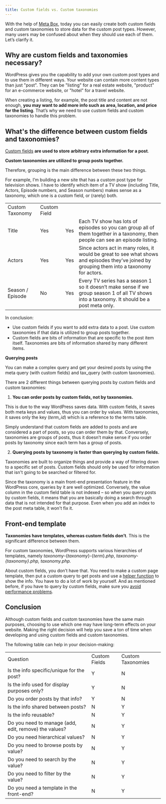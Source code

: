 ```yaml
---
title: Custom fields vs. Custom taxonomies
---
```


With the help of <a href="https://metabox.io/">Meta Box</a>, today you can easily create both custom fields and custom taxonomies to store data for the custom post types. However, many users may be confused about when they should use each of them. Let’s clarify it.

## Why are custom fields and taxonomies necessary?

WordPress gives you the capability to add your own custom post types and to use them in different ways. Your website can contain more content types than just "post". They can be "listing" for a real estate website, "product" for an e-commerce website, or "hotel" for a travel website.

When creating a listing, for example, the post title and content are not enough, **you may want to add more info such as area, location, and price for the listing**. That’s why we need to use custom fields and custom taxonomies to handle this problem.

## What's the difference between custom fields and taxonomies?

<a href="https://metabox.io/what-is-custom-fields-in-wordpress/">Custom fields</a> **are used to store arbitrary extra information for a post**.

**Custom taxonomies are utilized to group posts together.**

Therefore, grouping is the main difference between these two things.

For example, I’m building a new site that has a custom post type for television shows. I have to identify which item of a TV show (including Title, Actors, Episode numbers, and Season numbers) makes sense as a taxonomy, which one is a custom field, or (rarely) both.

<table>
<tbody>
<tr>

<td>Custom Taxonomy</td>
<td>Custom Field</td>

</tr>
<tr>
<td>Title</td>
<td>Yes</td>
<td>Yes</td>
<td>Each TV show has lots of episodes so you can group all of them together in a taxonomy, then people can see an episode listing.</td>
</tr>
<tr>
<td>Actors</td>
<td>Yes</td>
<td>Yes</td>
<td>Since actors act in many roles, it would be great to see what shows and episodes they’ve joined by grouping them into a taxonomy for actors.</td>
</tr>
<tr>
<td>Season / Episode</td>
<td>No</td>
<td>Yes</td>
<td>Every TV series has a season 1 so it doesn’t make sense if we group season 1 of all TV shows into a taxonomy. It should be a post meta only.</td>
</tr>
</tbody>
</table>

In conclusion:

* Use custom fields if you want to add extra data to a post. Use custom taxonomies if that data is utilized to group posts together.
* Custom fields are bits of information that are specific to the post item itself. Taxonomies are bits of information shared by many different items.

**Querying posts**

You can make a complex query and get your desired posts by using the meta query (with custom fields) and tax_query (with custom taxonomies).

There are 2 different things between querying posts by custom fields and custom taxonomies:

1. **You can order posts by custom fields, not by taxonomies.**

This is due to the way WordPress saves data. With custom fields, it saves both meta keys and values, thus you can order by values. With taxonomies, it saves only the key (_term_id_) which is a reference to the terms table.

Simply understand that custom fields are added to posts and are considered a part of posts, so you can order them by that. Conversely, taxonomies are groups of posts, thus it doesn’t make sense if you order posts by taxonomy since each term has a group of posts.

2. **Querying posts by taxonomy is faster than querying by custom fields.**

Taxonomies are built to organize things and provide a way of filtering down to a specific set of posts. Custom fields should only be used for information that isn't going to be searched or filtered for.

Since the taxonomy is a main front-end presentation feature in the WordPress core, queries by it are well optimized. Conversely, the value column in the custom field table is not indexed – so when you query posts by custom fields, it means that you are basically doing a search through data that is not intended for that purpose. Even when you add an index to the post meta table, it won't fix it.

## Front-end template

**Taxonomies have templates, whereas custom fields don’t**. This is the significant difference between them.

For custom taxonomies, WordPress supports various hierarchies of templates, namely _taxonomy_-{_taxonomy_}-{_term_}._php_, _taxonomy-{taxonomy}.php, taxonomy.php._

About custom fields, you don’t have that. You need to make a custom page template, then put a custom query to get posts and use a <a href="https://docs.metabox.io/displaying-fields/">helper function</a> to show the info. You have to do a lot of work by yourself. And as mentioned before, if you have to query by custom fields, make sure you <a href="https://vip.wordpress.com/documentation/querying-on-meta_value/">avoid performance problems</a>.

## Conclusion

Although custom fields and custom taxonomies have the same main purposes, choosing to use which one may have long-term effects on your website. Making the right decision will help you save a ton of time when developing and using custom fields and custom taxonomies.

The following table can help in your decision-making:

<table>
<tbody>
<tr>
<td>Question</td>
<td>Custom Fields</td>
<td>Custom Taxonomies</td>
</tr>
<tr>
<td>Is the info specific/unique for the post?</td>
<td>Y</td>
<td>N</td>
</tr>
<tr>
<td>Is the info used for display purposes only?</td>
<td>Y</td>
<td>N</td>
</tr>
<tr>
<td>Do you order posts by that info?</td>
<td>Y</td>
<td>N</td>
</tr>
<tr>
<td>Is the info shared between posts?</td>
<td>N</td>
<td>Y</td>
</tr>
<tr>
<td>Is the info reusable?</td>
<td>N</td>
<td>Y</td>
</tr>
<tr>
<td>Do you need to manage (add, edit, remove) the values?</td>
<td>N</td>
<td>Y</td>
</tr>
<tr>
<td>Do you need hierarchical values?</td>
<td>N</td>
<td>Y</td>
</tr>
<tr>
<td>Do you need to browse posts by value?</td>
<td>N</td>
<td>Y</td>
</tr>
<tr>
<td>Do you need to search by the value?</td>
<td>N</td>
<td>Y</td>
</tr>
<tr>
<td>Do you need to filter by the value?</td>
<td>N</td>
<td>Y</td>
</tr>
<tr>
<td>Do you need a template in the front-end?</td>
<td>N</td>
<td>Y</td>
</tr>
</tbody>
</table>
